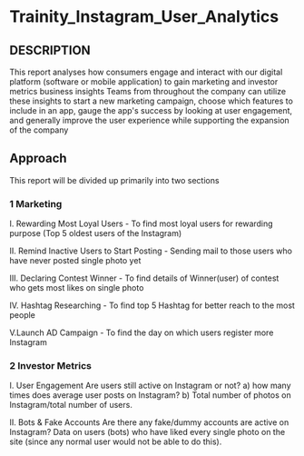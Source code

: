 # Trainity_Instagram_User_Analytics

## DESCRIPTION
This report analyses how consumers engage and interact with our digital platform (software or mobile application) to gain marketing and investor metrics business insights Teams from throughout the company can utilize these insights to start a new marketing campaign, choose which features to include in an app, gauge the app's success by looking at user engagement, and generally improve the user experience while supporting the expansion of the company

## Approach
This report will be divided up primarily into two sections

### 1 Marketing
I. Rewarding Most Loyal Users - To find most loyal users for rewarding purpose (Top 5 oldest users of the Instagram)

II. Remind Inactive Users to Start Posting - Sending mail to those users who have never posted single photo yet

III. Declaring Contest Winner - To find details of Winner(user) of contest who gets most likes on single photo

IV. Hashtag Researching - To find top 5 Hashtag for better reach to the most people

V.Launch AD Campaign - To find the day on which users register more Instagram

### 2 Investor Metrics
I. User Engagement
Are users still active on Instagram or not?
a) how many times does average user posts on Instagram?
b) Total number of photos on Instagram/total number of users.

II. Bots & Fake Accounts Are there any fake/dummy accounts are active on Instagram?
Data on users (bots) who have liked every single photo on the site (since any normal
user would not be able to do this).
